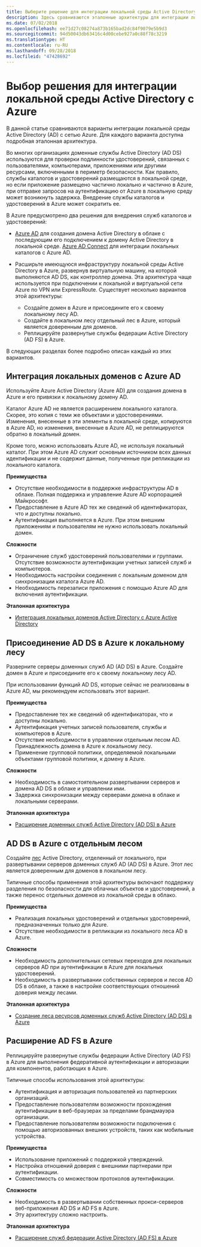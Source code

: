 ```yaml
---
title: Выберите решение для интеграции локальной среды Active Directory с Azure.
description: Здесь сравниваются эталонные архитектуры для интеграции локальной среды Active Directory с Azure.
ms.date: 07/02/2018
ms.openlocfilehash: ee71d27c08274a873b165bad2dc84f9079e5b9d3
ms.sourcegitcommit: 94d50043db63416c4d00cebe927a0c88f78c3219
ms.translationtype: HT
ms.contentlocale: ru-RU
ms.lasthandoff: 09/28/2018
ms.locfileid: "47428692"
---
```

# <a name="choose-a-solution-for-integrating-on-premises-active-directory-with-azure"></a>Выбор решения для интеграции локальной среды Active Directory с Azure

В данной статье сравниваются варианты интеграции локальной среды Active Directory (AD) с сетью Azure. Для каждого варианта доступна подробная эталонная архитектура.

Во многих организациях доменные службы Active Directory (AD DS) используются для проверки подлинности удостоверений, связанных с пользователями, компьютерами, приложениями или другими ресурсами, включенными в периметр безопасности. Как правило, службы каталогов и удостоверений размещаются в локальной среде, но если приложение размещено частично локально и частично в Azure, при отправке запросов на аутентификацию от Azure в локальную среду может возникнуть задержка. Внедрение службы каталогов и удостоверений в Azure может сократить ее.

В Azure предусмотрено два решения для внедрения служб каталогов и удостоверений: 

* [Azure AD][azure-active-directory] для создания домена Active Directory в облаке c последующим его подключением к домену Active Directory в локальной среде. [Azure AD Connect][azure-ad-connect] для интеграции локальных каталогов с Azure AD.

* Расширьте имеющуюся инфраструктуру локальной среды Active Directory в Azure, развернув виртуальную машину, на которой выполняются AD DS, как контроллер домена. Эта архитектура чаще используется при подключении к локальной и виртуальной сети Azure по VPN или ExpressRoute. Существует несколько вариантов этой архитектуры: 

    - Создайте домен в Azure и присоедините его к своему локальному лесу AD.
    - Создайте в локальном лесу отдельный лес в Azure, который является доверенным для доменов.
    - Реплицируйте развернутые службы федерации Active Directory (AD FS) в Azure. 

В следующих разделах более подробно описан каждый из этих вариантов.

## <a name="integrate-your-on-premises-domains-with-azure-ad"></a>Интеграция локальных доменов с Azure AD

Используйте Azure Active Directory (Azure AD) для создания домена в Azure и его привязки к локальному домену AD. 

Каталог Azure AD не является расширением локального каталога. Скорее, это копия с теми же объектами и удостоверениями. Изменения, внесенные в эти элементы в локальной среде, копируются в Azure AD, но изменения, внесенные в Azure AD, не реплицируются обратно в локальный домен.

Кроме того, можно использовать Azure AD, не используя локальный каталог. При этом Azure AD служит основным источником всех данных идентификации и не содержит данные, полученные при репликации из локального каталога.

**Преимущества**

* Отсутствие необходимости в поддержке инфраструктуры AD в облаке. Полная поддержка и управление Azure AD корпорацией Майкрософт.
* Предоставление в Azure AD тех же сведений об идентификаторах, что и доступны локально.
* Аутентификация выполняется в Azure. При этом внешним приложениям и пользователям не нужно использовать локальный домен.

**Сложности**

* Ограничение служб удостоверений пользователями и группами. Отсутствие возможности аутентификации учетных записей служб и компьютеров.
* Необходимость настройки соединения с локальным доменом для синхронизации каталога Azure AD. 
* Необходимость перезаписи приложения с помощью Azure AD для включения аутентификации.

**Эталонная архитектура**

- [Интеграция локальных доменов Active Directory с Azure Active Directory][aad]

## <a name="ad-ds-in-azure-joined-to-an-on-premises-forest"></a>Присоединение AD DS в Azure к локальному лесу

Разверните серверы доменных служб AD (AD DS) в Azure. Создайте домен в Azure и присоедините его к своему локальному лесу AD. 

При использовании функций AD DS, которые сейчас не реализованы в Azure AD, мы рекомендуем использовать этот вариант. 

**Преимущества**

* Предоставление тех же сведений об идентификаторах, что и доступны локально.
* Аутентификация учетных записей пользователя, службы и компьютеров в Azure.
* Отсутствие необходимости в управлении отдельным лесом AD. Принадлежность домена в Azure к локальному лесу.
* Применение групповой политики, определяемой локальными объектами групповой политики, к домену в Azure.

**Сложности**

* Необходимость в самостоятельном развертывании серверов и домена AD DS в облаке и управлении ими.
* Задержка синхронизации между серверами домена в облаке и локальными серверами.

**Эталонная архитектура**

- [Расширение доменных служб Active Directory (AD DS) в Azure][ad-ds]

## <a name="ad-ds-in-azure-with-a-separate-forest"></a>AD DS в Azure с отдельным лесом

Создайте [лес][ad-forest-defn] Active Directory, отделенный от локального, при развертывании серверов доменных служб AD (AD DS) в Azure. Этот лес является доверенным для доменов в локальном лесу.

Типичные способы применения этой архитектуры включают поддержку разделения по безопасности для облачных объектов и удостоверений, а также перенос отдельных доменов из локальной среды в облако.

**Преимущества**

* Реализация локальных удостоверений и отдельных удостоверений, предназначенных только для Azure.
* Отсутствие необходимости в репликации из локального леса AD в Azure.

**Сложности**

* Необходимость дополнительных сетевых переходов для локальных серверов AD при аутентификации в Azure для локальных удостоверений.
* Необходимость в развертывании собственных серверов и лесов AD DS в облаке, а также в настройке соответствующих отношений доверия между лесами.

**Эталонная архитектура**

- [Создание леса ресурсов доменных служб Active Directory (AD DS) в Azure][ad-ds-forest]

## <a name="extend-ad-fs-to-azure"></a>Расширение AD FS в Azure

Реплицируйте развернутые службы федерации Active Directory (AD FS) в Azure для выполнения федеративной аутентификации и авторизации для компонентов, работающих в Azure. 

Типичные способы использования этой архитектуры:

* Аутентификация и авторизация пользователей из партнерских организаций.
* Предоставление пользователям возможности прохождения аутентификации в веб-браузерах за пределами брандмауэра организации.
* Предоставление пользователям возможности подключения с помощью авторизованных внешних устройств, таких как мобильные устройства. 

**Преимущества**

* Использование приложений с поддержкой утверждений.
* Настройка отношений доверия с внешними партнерами при аутентификации.
* Совместимость со множеством протоколов аутентификации.

**Сложности**

* Необходимость в развертывании собственных прокси-серверов веб-приложения AD DS и AD FS в Azure.
* Эту архитектуру сложно настроить.

**Эталонная архитектура**

- [Расширение служб федерации Active Directory (AD FS) в Azure][adfs]

<!-- links -->

[aad]: ./azure-ad.md
[ad-ds]: ./adds-extend-domain.md
[ad-ds-forest]: ./adds-forest.md
[ad-forest-defn]: /windows/desktop/AD/forests
[adfs]: ./adfs.md

[azure-active-directory]: /azure/active-directory-domain-services/active-directory-ds-overview
[azure-ad-connect]: /azure/active-directory/hybrid/whatis-hybrid-identity
